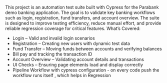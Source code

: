 This project is an automation test suite built with Cypress for the Parabank demo banking application. The goal is to validate key banking workflows such as login, registration, fund transfers, and account overview.
The suite is designed to improve testing efficiency, reduce manual effort, and provide reliable regression coverage for critical features.
What’s Covered:
- Login – Valid and invalid login scenarios
- Registration – Creating new users with dynamic test data
- Fund Transfer – Moving funds between accounts and verifying balances
- Bill pay and tracking the transaction ID
- Account Overview – Validating account details and transactions
- UI Checks – Ensuring page elements load and display correctly
-  Pipeline Workflow with cypress configuration  - on every code push the workflow runs itself , which helps in Regression

